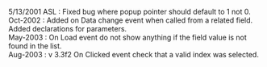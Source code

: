 5/13/2001 ASL : Fixed bug where popup pointer should default to 1 not 0.  Oct-2002 : Added on Data change event when called from a related field. Added declarations for parameters.  May-2003 : On Load event do not show anything if the field value is not found in the list.  Aug-2003 : v 3.3f2 On Clicked event check that a valid index was selected.